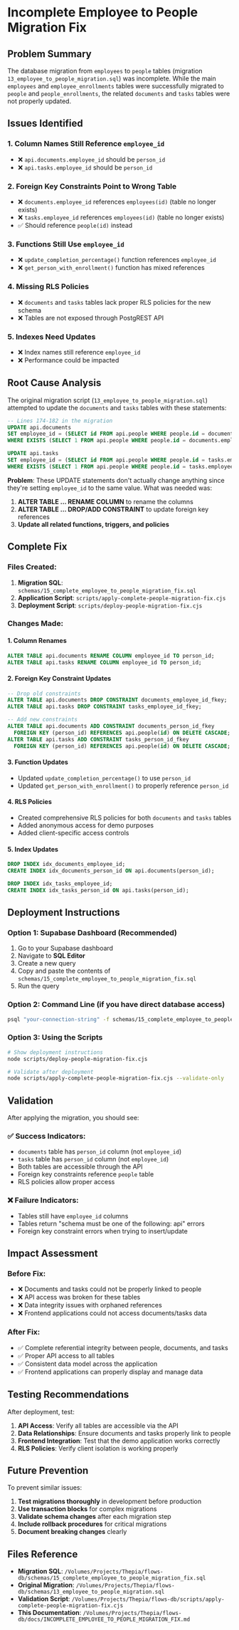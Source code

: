 # Incomplete Employee to People Migration Fix

## Problem Summary

The database migration from `employees` to `people` tables (migration `13_employee_to_people_migration.sql`) was incomplete. While the main `employees` and `employee_enrollments` tables were successfully migrated to `people` and `people_enrollments`, the related `documents` and `tasks` tables were not properly updated.

## Issues Identified

### 1. Column Names Still Reference `employee_id`
- ❌ `api.documents.employee_id` should be `person_id`
- ❌ `api.tasks.employee_id` should be `person_id`

### 2. Foreign Key Constraints Point to Wrong Table
- ❌ `documents.employee_id` references `employees(id)` (table no longer exists)
- ❌ `tasks.employee_id` references `employees(id)` (table no longer exists)
- ✅ Should reference `people(id)` instead

### 3. Functions Still Use `employee_id`
- ❌ `update_completion_percentage()` function references `employee_id`
- ❌ `get_person_with_enrollment()` function has mixed references

### 4. Missing RLS Policies
- ❌ `documents` and `tasks` tables lack proper RLS policies for the new schema
- ❌ Tables are not exposed through PostgREST API

### 5. Indexes Need Updates
- ❌ Index names still reference `employee_id`
- ❌ Performance could be impacted

## Root Cause Analysis

The original migration script (`13_employee_to_people_migration.sql`) attempted to update the `documents` and `tasks` tables with these statements:

```sql
-- Lines 174-182 in the migration
UPDATE api.documents 
SET employee_id = (SELECT id FROM api.people WHERE people.id = documents.employee_id)
WHERE EXISTS (SELECT 1 FROM api.people WHERE people.id = documents.employee_id);

UPDATE api.tasks
SET employee_id = (SELECT id FROM api.people WHERE people.id = tasks.employee_id)
WHERE EXISTS (SELECT 1 FROM api.people WHERE people.id = tasks.employee_id);
```

**Problem**: These UPDATE statements don't actually change anything since they're setting `employee_id` to the same value. What was needed was:
1. **ALTER TABLE ... RENAME COLUMN** to rename the columns
2. **ALTER TABLE ... DROP/ADD CONSTRAINT** to update foreign key references
3. **Update all related functions, triggers, and policies**

## Complete Fix

### Files Created:
1. **Migration SQL**: `schemas/15_complete_employee_to_people_migration_fix.sql`
2. **Application Script**: `scripts/apply-complete-people-migration-fix.cjs`
3. **Deployment Script**: `scripts/deploy-people-migration-fix.cjs`

### Changes Made:

#### 1. Column Renames
```sql
ALTER TABLE api.documents RENAME COLUMN employee_id TO person_id;
ALTER TABLE api.tasks RENAME COLUMN employee_id TO person_id;
```

#### 2. Foreign Key Constraint Updates
```sql
-- Drop old constraints
ALTER TABLE api.documents DROP CONSTRAINT documents_employee_id_fkey;
ALTER TABLE api.tasks DROP CONSTRAINT tasks_employee_id_fkey;

-- Add new constraints
ALTER TABLE api.documents ADD CONSTRAINT documents_person_id_fkey 
  FOREIGN KEY (person_id) REFERENCES api.people(id) ON DELETE CASCADE;
ALTER TABLE api.tasks ADD CONSTRAINT tasks_person_id_fkey 
  FOREIGN KEY (person_id) REFERENCES api.people(id) ON DELETE CASCADE;
```

#### 3. Function Updates
- Updated `update_completion_percentage()` to use `person_id`
- Updated `get_person_with_enrollment()` to properly reference `person_id`

#### 4. RLS Policies
- Created comprehensive RLS policies for both `documents` and `tasks` tables
- Added anonymous access for demo purposes
- Added client-specific access controls

#### 5. Index Updates
```sql
DROP INDEX idx_documents_employee_id;
CREATE INDEX idx_documents_person_id ON api.documents(person_id);

DROP INDEX idx_tasks_employee_id;
CREATE INDEX idx_tasks_person_id ON api.tasks(person_id);
```

## Deployment Instructions

### Option 1: Supabase Dashboard (Recommended)
1. Go to your Supabase dashboard
2. Navigate to **SQL Editor**
3. Create a new query
4. Copy and paste the contents of `schemas/15_complete_employee_to_people_migration_fix.sql`
5. Run the query

### Option 2: Command Line (if you have direct database access)
```bash
psql "your-connection-string" -f schemas/15_complete_employee_to_people_migration_fix.sql
```

### Option 3: Using the Scripts
```bash
# Show deployment instructions
node scripts/deploy-people-migration-fix.cjs

# Validate after deployment
node scripts/apply-complete-people-migration-fix.cjs --validate-only
```

## Validation

After applying the migration, you should see:

### ✅ Success Indicators:
- `documents` table has `person_id` column (not `employee_id`)
- `tasks` table has `person_id` column (not `employee_id`)
- Both tables are accessible through the API
- Foreign key constraints reference `people` table
- RLS policies allow proper access

### ❌ Failure Indicators:
- Tables still have `employee_id` columns
- Tables return "schema must be one of the following: api" errors
- Foreign key constraint errors when trying to insert/update

## Impact Assessment

### Before Fix:
- ❌ Documents and tasks could not be properly linked to people
- ❌ API access was broken for these tables
- ❌ Data integrity issues with orphaned references
- ❌ Frontend applications could not access documents/tasks data

### After Fix:
- ✅ Complete referential integrity between people, documents, and tasks
- ✅ Proper API access to all tables
- ✅ Consistent data model across the application
- ✅ Frontend applications can properly display and manage data

## Testing Recommendations

After deployment, test:

1. **API Access**: Verify all tables are accessible via the API
2. **Data Relationships**: Ensure documents and tasks properly link to people
3. **Frontend Integration**: Test that the demo application works correctly
4. **RLS Policies**: Verify client isolation is working properly

## Future Prevention

To prevent similar issues:
1. **Test migrations thoroughly** in development before production
2. **Use transaction blocks** for complex migrations
3. **Validate schema changes** after each migration step
4. **Include rollback procedures** for critical migrations
5. **Document breaking changes** clearly

## Files Reference

- **Migration SQL**: `/Volumes/Projects/Thepia/flows-db/schemas/15_complete_employee_to_people_migration_fix.sql`
- **Original Migration**: `/Volumes/Projects/Thepia/flows-db/schemas/13_employee_to_people_migration.sql`
- **Validation Script**: `/Volumes/Projects/Thepia/flows-db/scripts/apply-complete-people-migration-fix.cjs`
- **This Documentation**: `/Volumes/Projects/Thepia/flows-db/docs/INCOMPLETE_EMPLOYEE_TO_PEOPLE_MIGRATION_FIX.md`